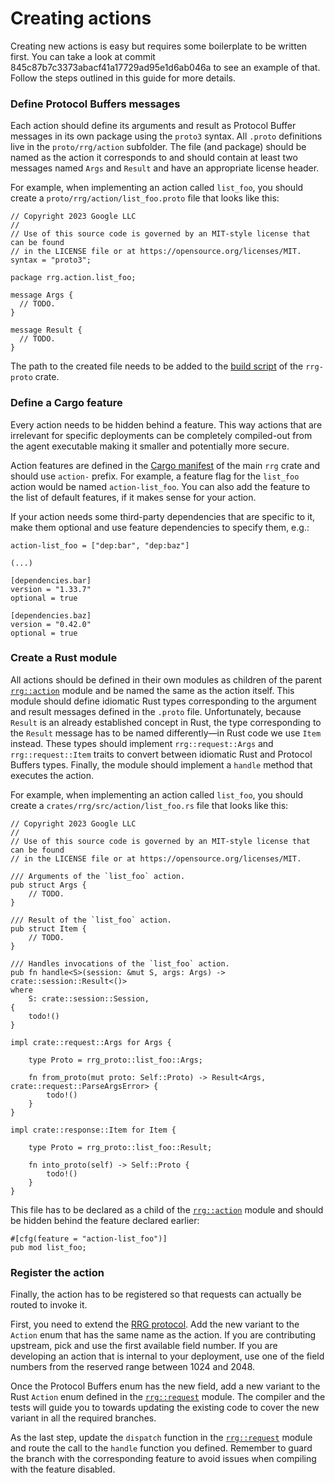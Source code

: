 Creating actions
================

Creating new actions is easy but requires some boilerplate to be written first.
You can take a look at commit 845c87b7c3373abacf41a17729ad95e1d6ab046a to see
an example of that. Follow the steps outlined in this guide for more details.

### Define Protocol Buffers messages

Each action should define its arguments and result as Protocol Buffer messages
in its own package using the `proto3` syntax. All `.proto` definitions live in
the `proto/rrg/action` subfolder. The file (and package) should be named as the
action it corresponds to and should contain at least two messages named `Args`
and `Result` and have an appropriate license header.

For example, when implementing an action called `list_foo`, you should create
a `proto/rrg/action/list_foo.proto` file that looks like this:

    // Copyright 2023 Google LLC
    //
    // Use of this source code is governed by an MIT-style license that can be found
    // in the LICENSE file or at https://opensource.org/licenses/MIT.
    syntax = "proto3";

    package rrg.action.list_foo;

    message Args {
      // TODO.
    }

    message Result {
      // TODO.
    }

The path to the created file needs to be added to the [build script][1] of the
`rrg-proto` crate.

### Define a Cargo feature

Every action needs to be hidden behind a feature. This way actions that are
irrelevant for specific deployments can be completely compiled-out from the
agent executable making it smaller and potentially more secure.

Action features are defined in the [Cargo manifest][2] of the main `rrg` crate
and should use `action-` prefix. For example, a feature flag for the `list_foo`
action would be named `action-list_foo`. You can also add the feature to the
list of default features, if it makes sense for your action.

If your action needs some third-party dependencies that are specific to it, make
them optional and use feature dependencies to specify them, e.g.:

    action-list_foo = ["dep:bar", "dep:baz"]

    (...)

    [dependencies.bar]
    version = "1.33.7"
    optional = true

    [dependencies.baz]
    version = "0.42.0"
    optional = true

### Create a Rust module

All actions should be defined in their own modules as children of the parent
[`rrg::action`] module and be named the same as the action itself. This module
should define idiomatic Rust types corresponding to the argument and result
messages defined in the `.proto` file. Unfortunately, because `Result` is an
already established concept in Rust, the type corresponding to the `Result`
message has to be named differently—in Rust code we use `Item` instead. These
types should implement `rrg::request::Args` and `rrg::request::Item` traits to
convert between idiomatic Rust and Protocol Buffers types. Finally, the module
should implement a `handle` method that executes the action.

For example, when implementing an action called `list_foo`, you should create
a `crates/rrg/src/action/list_foo.rs` file that looks like this:

    // Copyright 2023 Google LLC
    //
    // Use of this source code is governed by an MIT-style license that can be found
    // in the LICENSE file or at https://opensource.org/licenses/MIT.

    /// Arguments of the `list_foo` action.
    pub struct Args {
        // TODO.
    }

    /// Result of the `list_foo` action.
    pub struct Item {
        // TODO.
    }

    /// Handles invocations of the `list_foo` action.
    pub fn handle<S>(session: &mut S, args: Args) -> crate::session::Result<()>
    where
        S: crate::session::Session,
    {
        todo!()
    }

    impl crate::request::Args for Args {

        type Proto = rrg_proto::list_foo::Args;

        fn from_proto(mut proto: Self::Proto) -> Result<Args, crate::request::ParseArgsError> {
            todo!()
        }
    }

    impl crate::response::Item for Item {

        type Proto = rrg_proto::list_foo::Result;

        fn into_proto(self) -> Self::Proto {
            todo!()
        }
    }

This file has to be declared as a child of the [`rrg::action`] module and should
be hidden behind the feature declared earlier:

    #[cfg(feature = "action-list_foo")]
    pub mod list_foo;

### Register the action

Finally, the action has to be registered so that requests can actually be routed
to invoke it.

First, you need to extend the [RRG protocol][3]. Add the new variant to the
`Action` enum that has the same name as the action. If you are contributing
upstream, pick and use the first available field number. If you are developing
an action that is internal to your deployment, use one of the field numbers from
the reserved range between 1024 and 2048.

Once the Protocol Buffers enum has the new field, add a new variant to the Rust
`Action` enum defined in the [`rrg::request`] module. The compiler and the tests
will guide you to towards updating the existing code to cover the new variant in
all the required branches.

As the last step, update the `dispatch` function in the [`rrg::request`] module
and route the call to the `handle` function you defined. Remember to guard the
branch with the corresponding feature to avoid issues when compiling with the
feature disabled. 


[1]: https://github.com/google/rrg/blob/master/crates/rrg-proto/build.rs
[2]: https://github.com/google/rrg/blob/master/crates/rrg/Cargo.toml
[3]: https://github.com/google/rrg/blob/master/proto/rrg.proto

[`rrg::action`]: https://github.com/google/rrg/blob/master/crates/rrg/src/action.rs
[`rrg::request`]: https://github.com/google/rrg/blob/master/crates/rrg/src/request.rs
